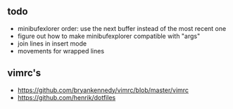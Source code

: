 todo
----

* minibufexlorer order: use the next buffer instead of the most recent one
* figure out how to make minibufexplorer compatible with "args"
* join lines in insert mode
* movements for wrapped lines

vimrc's
-------

* <https://github.com/bryankennedy/vimrc/blob/master/vimrc>
* <https://github.com/henrik/dotfiles>
